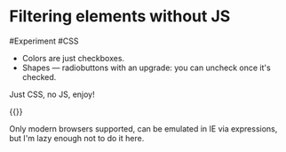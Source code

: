 # Filtering elements without JS

#Experiment #CSS

- Colors are just checkboxes.
- Shapes — radiobuttons with an upgrade: you can uncheck once it's checked.

Just CSS, no JS, enjoy!

{{<Partial src="filters.html" />}}

Only modern browsers supported, can be emulated in IE via expressions, but I'm lazy enough not to do it here.
